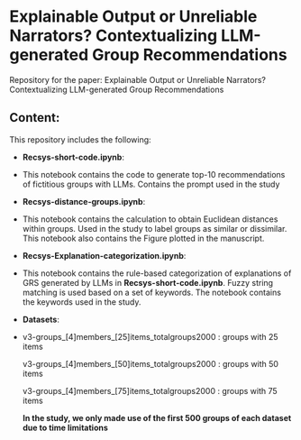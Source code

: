 # Explainable Output or Unreliable Narrators? Contextualizing LLM-generated Group Recommendations

Repository for the paper: Explainable Output or Unreliable Narrators? Contextualizing LLM-generated Group Recommendations


## Content:
This repository includes the following:

* **Recsys-short-code.ipynb**:
* 
  This notebook contains the code to generate top-10 recommendations of fictitious groups with LLMs. Contains the prompt used in the study

* **Recsys-distance-groups.ipynb**:
* 
  This notebook contains the calculation to obtain Euclidean distances within groups. Used in the study to label groups as similar or dissimilar. This notebook also contains the Figure plotted in the manuscript.

* **Recsys-Explanation-categorization.ipynb**:
* 
  This notebook contains the rule-based categorization of explanations of GRS generated by LLMs in **Recsys-short-code.ipynb**. Fuzzy string matching is used based on a set of keywords. The notebook contains the keywords used in the study.

* **Datasets**:
* 
  v3-groups_[4]members_[25]items_totalgroups2000 : groups with 25 items
  
  v3-groups_[4]members_[50]items_totalgroups2000 : groups with 50 items
  
  v3-groups_[4]members_[75]items_totalgroups2000 : groups with 75 items

  **In the study, we only made use of the first 500 groups of each dataset due to time limitations**
 
